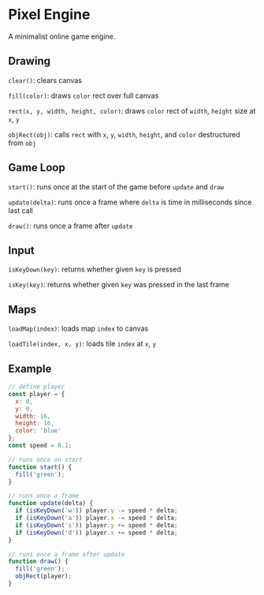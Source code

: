 # Pixel Engine

A minimalist online game engine.

## Drawing

`clear()`: clears canvas

`fill(color)`: draws `color` rect over full canvas

`rect(x, y, width, height, color)`: draws `color` rect of `width`, `height` size at `x`, `y`

`objRect(obj)`: calls `rect` with `x`, `y`, `width`, `height`, and `color` destructured from `obj`

## Game Loop

`start()`: runs once at the start of the game before `update` and `draw`

`update(delta)`: runs once a frame where `delta` is time in milliseconds since last call

`draw()`: runs once a frame after `update`

## Input

`isKeyDown(key)`: returns whether given `key` is pressed

`isKey(key)`: returns whether given `key` was pressed in the last frame

## Maps

`loadMap(index)`: loads map `index` to canvas

`loadTile(index, x, y)`: loads tile `index` at `x`, `y`

## Example

```js
// define player
const player = {
  x: 0,
  y: 0,
  width: 16,
  height: 16,
  color: 'blue'
};
const speed = 0.1;

// runs once on start
function start() {
  fill('green');
}

// runs once a frame
function update(delta) {
  if (isKeyDown('w')) player.y -= speed * delta;
  if (isKeyDown('a')) player.x -= speed * delta;
  if (isKeyDown('s')) player.y += speed * delta;
  if (isKeyDown('d')) player.x += speed * delta;
}

// runs once a frame after update
function draw() {
  fill('green');
  objRect(player);
}
```
